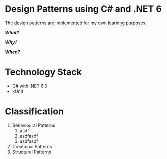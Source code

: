 # Design Patterns using C# and .NET 6
The design patterns are implemented for my own learning purposes.

**_What?_**

**_Why?_**

**_When?_**

# Technology Stack
- C# with .NET 6.0
- xUnit

# Classification
1. Behavioural Patterns
    1. asdf
    2. asdfasdf
    3. asdfasdf
2. Creational Patterns
3. Structural Patterns
